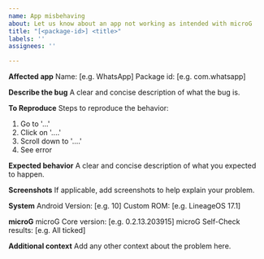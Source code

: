 ```yaml
---
name: App misbehaving
about: Let us know about an app not working as intended with microG
title: "[<package-id>] <title>"
labels: ''
assignees: ''

---
```


**Affected app**
Name: [e.g. WhatsApp]
Package id: [e.g. com.whatsapp]

**Describe the bug**
A clear and concise description of what the bug is.

**To Reproduce**
Steps to reproduce the behavior:
1. Go to '...'
2. Click on '....'
3. Scroll down to '....'
4. See error

**Expected behavior**
A clear and concise description of what you expected to happen.

**Screenshots**
If applicable, add screenshots to help explain your problem.

**System**
Android Version: [e.g. 10]
Custom ROM: [e.g. LineageOS 17.1]

**microG**
microG Core version: [e.g. 0.2.13.203915]
microG Self-Check results: [e.g. All ticked]
<!-- Please note that any of the self-check items not being ticked is a good indicator of microG being not properly set up. If something is not working, it might just be because of that. -->

**Additional context**
Add any other context about the problem here.
